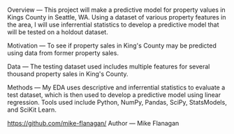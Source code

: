 # 
Overview —
This project will make a predictive model for property values in Kings County in Seattle, WA. Using a dataset of various property features in the area, I will use inferrential statistics to develop a predictive model that will be tested on a holdout dataset.

Motivation —
To see if property sales in King's County may be predicted using data from former property sales.

Data —
The testing dataset used includes multiple features for several thousand property sales in King's County.

Methods —
My EDA uses descriptive and inferrential statistics to evaluate a test dataset, which is then used to develop a predictive model using linear regression.
Tools used include Python, NumPy, Pandas, SciPy, StatsModels, and SciKit Learn.

https://github.com/mike-flanagan/
Author — Mike Flanagan

